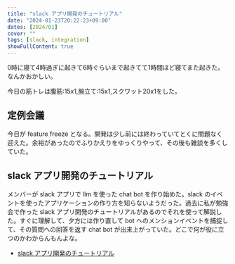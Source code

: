 ```yaml
---
title: "slack アプリ開発のチュートリアル"
date: "2024-01-23T20:22:23+09:00"
dates: [2024/01]
cover: ""
tags: [slack, integration]
showFullContent: true
---
```


0時に寝て4時過ぎに起きて6時ぐらいまで起きてて1時間ほど寝てまた起きた。なんかおかしい。

今日の筋トレは腹筋:15x1,腕立て:15x1,スクワット20x1をした。

## 定例会議

今日が feature freeze となる。開発は少し前には終わっていてとくに問題なく迎えた。余裕があったのでふりかえりをゆっくりやって、その後も雑談を多くしていた。

## slack アプリ開発のチュートリアル

メンバーが slack アプリで llm を使った chat bot を作り始めた。slack のイベントを使ったアプリケーションの作り方を知らないようだった。過去に私が勉強会で作った slack アプリ開発のチュートリアルがあるのでそれを使って解説した。すぐに理解して、夕方には作り直して bot へのメンションイベントを捕捉して、その質問への回答を返す chat bot が出来上がっていた。どこで何が役に立つのかわからんもんよな。

* [slack アプリ開発のチュートリアル](https://github.com/t2y/python-study/tree/master/BizPy/slack)
